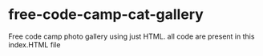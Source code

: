 # free-code-camp-cat-gallery
Free code camp photo gallery using just HTML. all code are present in this index.HTML file
